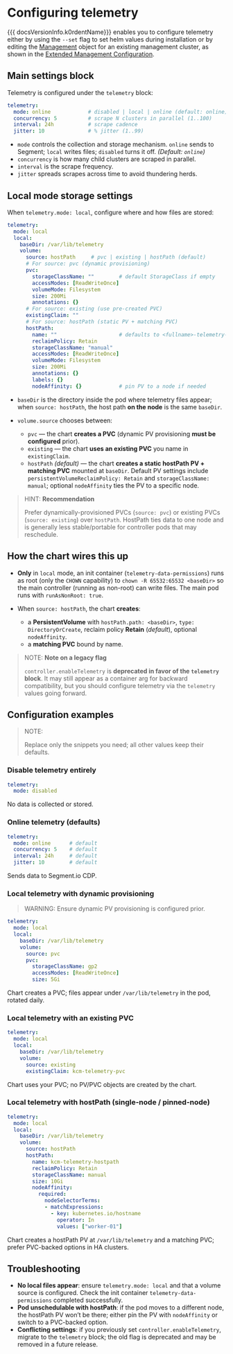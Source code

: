 # Configuring telemetry

{{{ docsVersionInfo.k0rdentName}}} enables you to configure telemetry either by using the `--set` flag to set helm values during installation
or by editing the [Management](../../reference/crds/index.md#management) object for an existing management cluster, as
shown in the [Extended Management Configuration](../appendix-extend-mgmt.md#configuring-telemetry).

## Main settings block

Telemetry is configured under the `telemetry` block:

```yaml
telemetry:
  mode: online            # disabled | local | online (default: online)
  concurrency: 5          # scrape N clusters in parallel (1..100)
  interval: 24h           # scrape cadence
  jitter: 10              # % jitter (1..99)
```

* `mode` controls the collection and storage mechanism. `online` sends to Segment;
  `local` writes files; `disabled` turns it off. *(Default: `online`)*
* `concurrency` is how many child clusters are scraped in parallel.
* `interval` is the scrape frequency.
* `jitter` spreads scrapes across time to avoid thundering herds.

## Local mode storage settings

When `telemetry.mode: local`, configure where and how files are stored:

```yaml
telemetry:
  mode: local
  local:
    baseDir: /var/lib/telemetry
    volume:
      source: hostPath     # pvc | existing | hostPath (default)
      # For source: pvc (dynamic provisioning)
      pvc:
        storageClassName: ""        # default StorageClass if empty
        accessModes: [ReadWriteOnce]
        volumeMode: Filesystem
        size: 200Mi
        annotations: {}
      # For source: existing (use pre-created PVC)
      existingClaim: ""
      # For source: hostPath (static PV + matching PVC)
      hostPath:
        name: ""                    # defaults to <fullname>-telemetry-data
        reclaimPolicy: Retain
        storageClassName: "manual"
        accessModes: [ReadWriteOnce]
        volumeMode: Filesystem
        size: 200Mi
        annotations: {}
        labels: {}
        nodeAffinity: {}            # pin PV to a node if needed
```

* `baseDir` is the directory inside the pod where telemetry files appear;
  when `source: hostPath`, the host path **on the node** is the same `baseDir`.
* `volume.source` chooses between:
  
    - `pvc` — the chart **creates a PVC** (dynamic PV provisioning
      **must be configured** prior).
    - `existing` — the chart **uses an existing PVC** you name in `existingClaim`.
    - `hostPath` *(default)* — the chart **creates a static hostPath PV +
      matching PVC** mounted at `baseDir`.
      Default PV settings include `persistentVolumeReclaimPolicy: Retain`
      and `storageClassName: manual`; optional `nodeAffinity` ties
      the PV to a specific node.

> HINT: **Recommendation**
>
> Prefer dynamically-provisioned PVCs (`source: pvc`) or existing PVCs
> (`source: existing`) over `hostPath`.
> HostPath ties data to one node and is generally less stable/portable
> for controller pods that may reschedule.

## How the chart wires this up

* **Only** in `local` mode, an init container (`telemetry-data-permissions`)
  runs as root (only the `CHOWN` capability)
  to `chown -R 65532:65532 <baseDir>` so the main controller
  (running as non-root) can write files.
  The main pod runs with `runAsNonRoot: true`.
* When `source: hostPath`, the chart **creates**:

    - a **PersistentVolume** with `hostPath.path: <baseDir>`,
      `type: DirectoryOrCreate`, reclaim policy **Retain** (*default*),
      optional `nodeAffinity`.
    - a **matching PVC** bound by name.

> NOTE: **Note on a legacy flag**
>
> `controller.enableTelemetry` is **deprecated in favor of the `telemetry`
> block**. It may still appear as a container arg for backward compatibility,
> but you should configure telemetry via the `telemetry` values going forward.

## Configuration examples

> NOTE:
>
> Replace only the snippets you need; all other values keep their defaults.

### Disable telemetry entirely

```yaml
telemetry:
  mode: disabled
```

No data is collected or stored.

### Online telemetry (defaults)

```yaml
telemetry:
  mode: online      # default
  concurrency: 5    # default
  interval: 24h     # default
  jitter: 10        # default
```

Sends data to Segment.io CDP.

### Local telemetry with dynamic provisioning

> WARNING: Ensure dynamic PV provisioning is configured prior.

```yaml
telemetry:
  mode: local
  local:
    baseDir: /var/lib/telemetry
    volume:
      source: pvc
      pvc:
        storageClassName: gp2
        accessModes: [ReadWriteOnce]
        size: 5Gi
```

Chart creates a PVC; files appear under `/var/lib/telemetry`
in the pod, rotated daily.

### Local telemetry with an existing PVC

```yaml
telemetry:
  mode: local
  local:
    baseDir: /var/lib/telemetry
    volume:
      source: existing
      existingClaim: kcm-telemetry-pvc
```

Chart uses your PVC; no PV/PVC objects are created by the chart.

### Local telemetry with hostPath (single-node / pinned-node)

```yaml
telemetry:
  mode: local
  local:
    baseDir: /var/lib/telemetry
    volume:
      source: hostPath
      hostPath:
        name: kcm-telemetry-hostpath
        reclaimPolicy: Retain
        storageClassName: manual
        size: 10Gi
        nodeAffinity:
          required:
            nodeSelectorTerms:
            - matchExpressions:
              - key: kubernetes.io/hostname
                operator: In
                values: ["worker-01"]
```

Chart creates a hostPath PV at `/var/lib/telemetry` and a matching PVC;
prefer PVC-backed options in HA clusters.

## Troubleshooting

* **No local files appear**:
  ensure `telemetry.mode: local` and that a volume source is configured.
  Check the init container `telemetry-data-permissions` completed successfully.
* **Pod unschedulable with hostPath**:
  if the pod moves to a different node, the hostPath PV won’t be there;
  either pin the PV with `nodeAffinity` or switch to a PVC-backed option.
* **Conflicting settings**:
  if you previously set `controller.enableTelemetry`, migrate to the
  `telemetry` block; the old flag is deprecated and may be removed in a
  future release.
